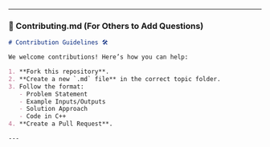 
---

### **📌 Contributing.md (For Others to Add Questions)**
```md
# Contribution Guidelines 🛠

We welcome contributions! Here’s how you can help:

1. **Fork this repository**.  
2. **Create a new `.md` file** in the correct topic folder.  
3. Follow the format:
   - Problem Statement
   - Example Inputs/Outputs
   - Solution Approach
   - Code in C++
4. **Create a Pull Request**.  

---
